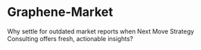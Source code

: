# Graphene-Market
Why settle for outdated market reports when Next Move Strategy Consulting offers fresh, actionable insights?
